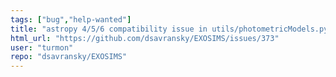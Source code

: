 ```yaml
---
tags: ["bug","help-wanted"]
title: "astropy 4/5/6 compatibility issue in utils/photometricModels.py"
html_url: "https://github.com/dsavransky/EXOSIMS/issues/373"
user: "turmon"
repo: "dsavransky/EXOSIMS"
---
```


